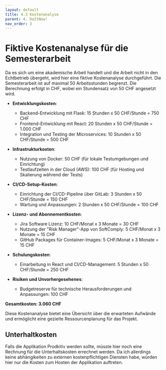 ```yaml
---
layout: default
title: 4.3 Kostenanalyse
parent: 4. DoItNow!
nav_order: 3
---
```


# Fiktive Kostenanalyse für die Semesterarbeit

Da es sich um eine akademische Arbeit handelt und die Arbeit nicht in den Echtbetrieb übergeht, wird hier eine fiktive Kostenanalyse durchgeführt. Die Semesterarbeit ist auf maximal 50 Arbeitsstunden begrenzt. Die Berechnung erfolgt in CHF, wobei ein Stundensatz von 50 CHF angesetzt wird.

- **Entwicklungskosten**:
  - Backend-Entwicklung mit Flask: 15 Stunden x 50 CHF/Stunde = 750 CHF
  - Frontend-Entwicklung mit React: 20 Stunden x 50 CHF/Stunde = 1.000 CHF
  - Integration und Testing der Microservices: 10 Stunden x 50 CHF/Stunde = 500 CHF

- **Infrastrukturkosten**:
  - Nutzung von Docker: 50 CHF (für lokale Testumgebungen und Einrichtung)
  - Testlaufzeiten in der Cloud (AWS): 100 CHF (für Hosting und Skalierung während der Tests)

- **CI/CD-Setup-Kosten**:
  - Einrichtung der CI/CD-Pipeline über GitLab: 3 Stunden x 50 CHF/Stunde = 150 CHF
  - Wartung und Anpassungen: 2 Stunden x 50 CHF/Stunde = 100 CHF

- **Lizenz- und Abonnementkosten**:
  - Jira Software Lizenz: 10 CHF/Monat x 3 Monate = 30 CHF
  - Nutzung der "Risk Manager"-App von SoftComply: 5 CHF/Monat x 3 Monate = 15 CHF
  - GitHub Packages für Container-Images: 5 CHF/Monat x 3 Monate = 15 CHF

- **Schulungskosten**:
  - Einarbeitung in React und CI/CD-Management: 5 Stunden x 50 CHF/Stunde = 250 CHF

- **Risiken und Unvorhergesehenes**:
  - Budgetreserve für technische Herausforderungen und Anpassungen: 100 CHF

**Gesamtkosten: 3.060 CHF**

Diese Kostenanalyse bietet eine Übersicht über die erwarteten Aufwände und ermöglicht eine gezielte Ressourcenplanung für das Projekt.

## Unterhaltkosten
Falls die Applikation Prodkitiv werden sollte, müsste hier noch eine Rechnung für die Unterhaltskosten errechnet werden. 
Da ich allerdings keine abhängikeiten zu externen kostenpflichtigen Diensten habe, würden hier nur die Kosten zum Hosten der Applikation auftreten. 
